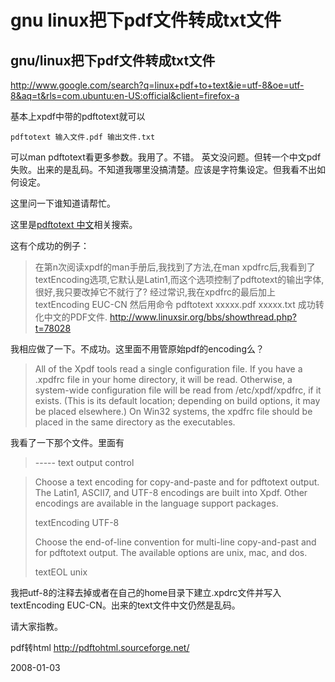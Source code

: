 # gnu linux把下pdf文件转成txt文件

## gnu/linux把下pdf文件转成txt文件
http://www.google.com/search?q=linux+pdf+to+text&ie=utf-8&oe=utf-8&aq=t&rls=com.ubuntu:en-US:official&client=firefox-a

基本上xpdf中带的pdftotext就可以

	pdftotext 输入文件.pdf 输出文件.txt

可以man pdftotext看更多参数。我用了。不错。
英文没问题。但转一个中文pdf失败。出来的是乱码。不知道我哪里没搞清楚。应该是字符集设定。但我看不出如何设定。

这里问一下谁知道请帮忙。

这里是[pdftotext 中文](http://www.google.com/search?q=pdftotext+%E4%B8%AD%E6%96%87&ie=utf-8&oe=utf-8&aq=t&rls=com.ubuntu:en-US:official&client=firefox-a)相关搜索。

这有个成功的例子：

> 在第n次阅读xpdf的man手册后,我找到了方法,在man xpdfrc后,我看到了textEncoding选项,它默认是Latin1,而这个选项控制了pdftotext的输出字体,很好,我只要改掉它不就行了?
> 经过常识,我在xpdfrc的最后加上
> textEncoding EUC-CN
> 然后用命令
> pdftotext xxxxx.pdf xxxxx.txt
> 成功转化中文的PDF文件.
> http://www.linuxsir.org/bbs/showthread.php?t=78028

我相应做了一下。不成功。这里面不用管原始pdf的encoding么？


>  All  of the Xpdf tools read a single configuration file.  If you have a
>  .xpdfrc file in your home directory, it will  be  read.   Otherwise,  a
>  system-wide  configuration  file will be read from /etc/xpdf/xpdfrc, if
>  it exists.  (This is its default location; depending on build  options,
>  it  may be placed elsewhere.)  On Win32 systems, the xpdfrc file should
>  be placed in the same directory as the executables.

我看了一下那个文件。里面有 

>----- text output control

> Choose a text encoding for copy-and-paste and for pdftotext output.
> The Latin1, ASCII7, and UTF-8 encodings are built into Xpdf.  Other
>  encodings are available in the language support packages.
> 
> textEncoding           UTF-8
> 
> Choose the end-of-line convention for multi-line copy-and-past and
>  for pdftotext output.  The available options are unix, mac, and dos.
> 
> textEOL                unix

我把utf-8的注释去掉或者在自己的home目录下建立.xpdrc文件并写入textEncoding EUC-CN。出来的text文件中文仍然是乱码。

请大家指教。

pdf转html
http://pdftohtml.sourceforge.net/

2008-01-03